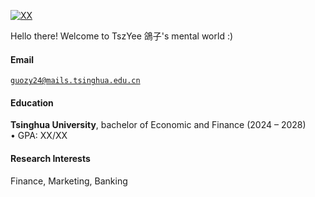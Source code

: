 [![XX](https://img.shields.io/badge/XX-github-blue?logo=github)](https://github.com/XX)

Hello there! Welcome to TszYee 鴿子's mental world :)

#### Email  
<code>guozy24@mails.tsinghua.edu.cn</code>  

#### Education  
**Tsinghua University**, bachelor of Economic and Finance (2024 – 2028)  
• GPA: XX/XX  

#### Research Interests  
Finance, Marketing, Banking
